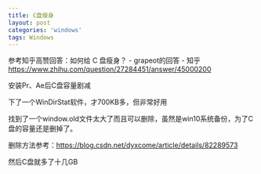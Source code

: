 ```yaml
---
title: C盘瘦身
layout: post
categories: 'windows'
tags: Windows
---
```

参考知乎高赞回答：如何给 C 盘瘦身？ - grapeot的回答 - 知乎
https://www.zhihu.com/question/27284451/answer/45000200

安装Pr、Ae后C盘容量剧减 

下了一个WinDirStat软件，才700KB多，但非常好用

找到了一个window.old文件太大了而且可以删除，虽然是win10系统备份，为了C盘的容量还是删掉了。

删除方法参考：https://blog.csdn.net/dyxcome/article/details/82289573

然后C盘就多了十几GB